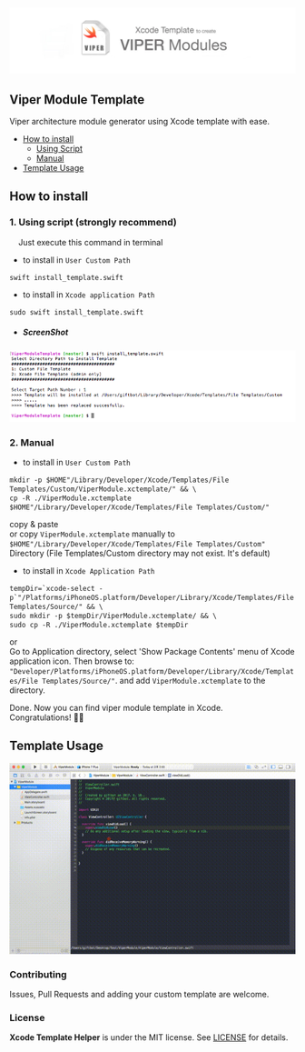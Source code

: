 ![](assets/main.jpg)

## Viper Module Template

Viper architecture module generator using Xcode template with ease.

- [How to install](#how-to-install)
  - [Using Script](#1-using-script-strongly-recommend)
  - [Manual](#2-manual)
- [Template Usage](#template-usage)


## How to install

### 1. Using script (strongly recommend)

&nbsp;&nbsp;&nbsp;
Just execute this command in terminal 

- to install in `User Custom Path`
```shell
swift install_template.swift
```

- to install in `Xcode application Path` 
```shell
sudo swift install_template.swift
```

- ##### ScreenShot
![install via script](assets/install_script.png)


### 2. Manual

- to install in `User Custom Path`
```shell
mkdir -p $HOME"/Library/Developer/Xcode/Templates/File Templates/Custom/ViperModule.xctemplate/" && \
cp -R ./ViperModule.xctemplate $HOME"/Library/Developer/Xcode/Templates/File Templates/Custom/"
```
copy & paste<br>
or copy `ViperModule.xctemplate` manually to `$HOME"/Library/Developer/Xcode/Templates/File Templates/Custom"` Directory (File Templates/Custom directory may not exist. It's default)

- to install in `Xcode Application Path` 
```shell
tempDir=`xcode-select -p`"/Platforms/iPhoneOS.platform/Developer/Library/Xcode/Templates/File Templates/Source/" && \
sudo mkdir -p $tempDir/ViperModule.xctemplate/ && \
sudo cp -R ./ViperModule.xctemplate $tempDir
```
or<br>
Go to Application directory, select 'Show Package Contents' menu of Xcode application icon. Then browse to: `"Developer/Platforms/iPhoneOS.platform/Developer/Library/Xcode/Templates/File Templates/Source/"`. and add `ViperModule.xctemplate` to the directory.

Done. Now you can find viper module template in Xcode.<br>
Congratulations!  🎉🎉

## Template Usage

![Usage](assets/ViperModuleUsage.gif)

### Contributing

Issues, Pull Requests and adding your custom template are welcome.

### License

**Xcode Template Helper** is under the MIT license. See [LICENSE](LICENSE) for details.